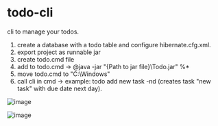 # todo-cli

cli to manage your todos.
1. create a database with a todo table and configure hibernate.cfg.xml.
2. export project as runnable jar
3. create todo.cmd file 
4. add to todo.cmd -> @java -jar "{Path to jar file}\Todo.jar" %*
5. move todo.cmd to "C:\Windows"
6. call cli in cmd -> example: todo add new task -nd (creates task "new task" with due date next day).

![image](https://user-images.githubusercontent.com/61287177/167681166-8037be17-0ae1-4587-a41c-bc880533e421.png)

![image](https://user-images.githubusercontent.com/61287177/167681291-193afac6-1728-4b5d-b9f6-5f3ea8fa6ffd.png)
